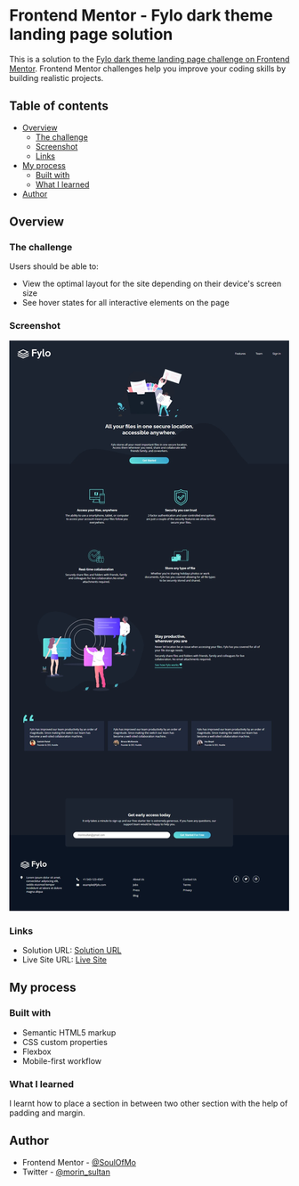 # Frontend Mentor - Fylo dark theme landing page solution

This is a solution to the [Fylo dark theme landing page challenge on Frontend Mentor](https://www.frontendmentor.io/challenges/fylo-dark-theme-landing-page-5ca5f2d21e82137ec91a50fd). Frontend Mentor challenges help you improve your coding skills by building realistic projects. 

## Table of contents

- [Overview](#overview)
  - [The challenge](#the-challenge)
  - [Screenshot](#screenshot)
  - [Links](#links)
- [My process](#my-process)
  - [Built with](#built-with)
  - [What I learned](#what-i-learned)
- [Author](#author)

## Overview

### The challenge

Users should be able to:

- View the optimal layout for the site depending on their device's screen size
- See hover states for all interactive elements on the page

### Screenshot

![](./images/screenshot.jpeg)


### Links

- Solution URL: [Solution URL](https://github.com/SoulOfMo/fylo-dark-theme-landing-page.git)
- Live Site URL: [Live Site](https://soul-of-mo-fylo-landing-page.netlify.app/)

## My process

### Built with

- Semantic HTML5 markup
- CSS custom properties
- Flexbox
- Mobile-first workflow

### What I learned

I learnt how to place a section in between two other section with the help of padding and margin.

## Author

- Frontend Mentor - [@SoulOfMo](https://www.frontendmentor.io/profile/SoulOfmo)
- Twitter - [@morin_sultan](https://www.twitter.com/morin_sultan?s=09)
